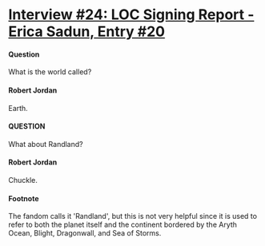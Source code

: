 # [Interview #24: LOC Signing Report - Erica Sadun, Entry #20](https://www.theoryland.com/intvmain.php?i=24#20)

#### Question

What is the world called?

#### Robert Jordan

Earth.

#### QUESTION

What about Randland?

#### Robert Jordan

Chuckle.

#### Footnote

The fandom calls it 'Randland', but this is not very helpful since it is used to refer to both the planet itself and the continent bordered by the Aryth Ocean, Blight, Dragonwall, and Sea of Storms.

